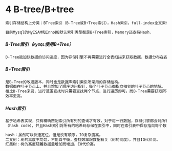 # 4 B-tree/B+tree

```c
索引存储结构上分类：BTree索引（B-Tree或B+Tree索引），Hash索引，full-index全文索引，R-Tree索引。

目前Mysql的MyISAM和InnoDB默认索引类型都是B+Tree索引，Memory还支持Hash.

```

##### B-Tree索引（`MySQL`使用B+Tree）

```c
B-Tree能加快数据的访问速度，因为存储引擎不再需要进行全表扫描来获取数据，数据分布在各个节点之中。

```

##### B+Tree索引

```c
是B-Tree的改进版本，同时也是数据库索引索引所采用的存储结构。
数据都在叶子节点上，并且增加了顺序访问指针，每个叶子节点都指向相邻的叶子节点的地址。
相比B-Tree来说，进行范围查找时只需要查找两个节点，进行遍历即可。而B-Tree需要获取所有节点，相比之下B+Tree
效率更高。
```

##### Hash索引

```c
基于哈希表实现，只有精确匹配索引所有列的查询才有效，对于每一行数据，存储引擎都会对所有的索引列计算一个哈希码
（hash code），并且Hash索引将所有的哈希码存储在索引中，同时在索引表中保存指向每个数据行的指针。

hash：虽然可以快速定位，但是没有顺序，IO复杂度高。
二叉树：树的高度不均匀，不能自平衡，查找效率跟数据有关（树的高度），并且IO代价高。
红黑树：树的高度随着数据量增加而增加，IO代价高。
```